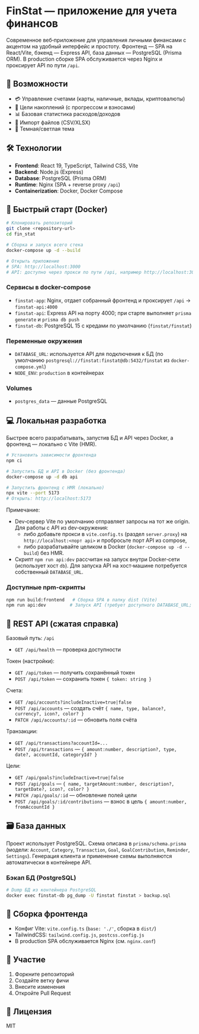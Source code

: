# FinStat — приложение для учета финансов

Современное веб‑приложение для управления личными финансами с акцентом на удобный интерфейс и простоту. Фронтенд — SPA на React/Vite, бэкенд — Express API, база данных — PostgreSQL (Prisma ORM). В production сборке SPA обслуживается через Nginx и проксирует API по пути `/api`.

## 🚀 Возможности

- 💳 Управление счетами (карты, наличные, вклады, криптовалюты)
- 🎯 Цели накоплений (с прогрессом и взносами)
- 📊 Базовая статистика расходов/доходов
- 📄 Импорт файлов (CSV/XLSX)
- 🌙 Темная/светлая тема

## 🛠 Технологии

- **Frontend**: React 19, TypeScript, Tailwind CSS, Vite
- **Backend**: Node.js (Express)
- **Database**: PostgreSQL (Prisma ORM)
- **Runtime**: Nginx (SPA + reverse proxy `/api`)
- **Containerization**: Docker, Docker Compose

## 🐳 Быстрый старт (Docker)

```bash
# Клонировать репозиторий
git clone <repository-url>
cd fin_stat

# Сборка и запуск всего стека
docker-compose up -d --build

# Открыть приложение
# SPA: http://localhost:3000
# API: доступно через прокси по пути /api, например http://localhost:3000/api/health
```

### Сервисы в docker-compose

- `finstat-app`: Nginx, отдает собранный фронтенд и проксирует `/api` → `finstat-api:4000`
- `finstat-api`: Express API на порту 4000; при старте выполняет `prisma generate` и `prisma db push`
- `finstat-db`: PostgreSQL 15 с кредами по умолчанию (`finstat/finstat`)

### Переменные окружения

- `DATABASE_URL`: используется API для подключения к БД (по умолчанию `postgresql://finstat:finstat@db:5432/finstat` из `docker-compose.yml`)
- `NODE_ENV`: `production` в контейнерах

### Volumes

- `postgres_data` — данные PostgreSQL

## 💻 Локальная разработка

Быстрее всего разрабатывать, запустив БД и API через Docker, а фронтенд — локально с Vite (HMR).

```bash
# Установить зависимости фронтенда
npm ci

# Запустить БД и API в Docker (без фронтенда)
docker-compose up -d db api

# Запустить фронтенд с HMR (локально)
npx vite --port 5173
# Открыть: http://localhost:5173
```

Примечание:
- Dev‑сервер Vite по умолчанию отправляет запросы на тот же origin. Для работы с API из dev‑окружения:
  - либо добавьте прокси в `vite.config.ts` (раздел `server.proxy`) на `http://localhost:<порт api>` и пробросьте порт API из compose,
  - либо разрабатывайте целиком в Docker (`docker-compose up -d --build`) без HMR.
- Скрипт `npm run api:dev` рассчитан на запуск внутри Docker‑сети (использует хост `db`). Для запуска API на хост‑машине потребуется собственный `DATABASE_URL`.

### Доступные npm‑скрипты

```bash
npm run build:frontend   # Сборка SPA в папку dist (Vite)
npm run api:dev         # Запуск API (требует доступного DATABASE_URL; в репо настроен на docker host 'db')
```

## 🔌 REST API (сжатая справка)

Базовый путь: `/api`

- `GET /api/health` — проверка доступности

Токен (настройки):
- `GET /api/token` — получить сохранённый токен
- `POST /api/token` — сохранить токен `{ token: string }`

Счета:
- `GET /api/accounts?includeInactive=true|false`
- `POST /api/accounts` — создать счёт `{ name, type, balance?, currency?, icon?, color? }`
- `PATCH /api/accounts/:id` — обновить поля счёта

Транзакции:
- `GET /api/transactions?accountId=...`
- `POST /api/transactions` — `{ amount:number, description?, type, date?, accountId, categoryId? }`

Цели:
- `GET /api/goals?includeInactive=true|false`
- `POST /api/goals` — `{ name, targetAmount:number, description?, targetDate?, icon?, color? }`
- `PATCH /api/goals/:id` — обновление полей цели
- `POST /api/goals/:id/contributions` — взнос в цель `{ amount:number, fromAccountId }`

## 🗃 База данных

Проект использует PostgreSQL. Схема описана в `prisma/schema.prisma` (модели: `Account`, `Category`, `Transaction`, `Goal`, `GoalContribution`, `Reminder`, `Settings`). Генерация клиента и применение схемы выполняются автоматически в контейнере API.

### Бэкап БД (PostgreSQL)

```bash
# Dump БД из контейнера PostgreSQL
docker exec finstat-db pg_dump -U finstat finstat > backup.sql
```

## 🧱 Сборка фронтенда

- Конфиг Vite: `vite.config.ts` (`base: './'`, сборка в `dist/`)
- TailwindCSS: `tailwind.config.js`, `postcss.config.js`
- В production SPA обслуживается Nginx (см. `nginx.conf`)

## 🤝 Участие

1. Форкните репозиторий
2. Создайте ветку фичи
3. Внесите изменения
4. Откройте Pull Request

## 📄 Лицензия

MIT 
